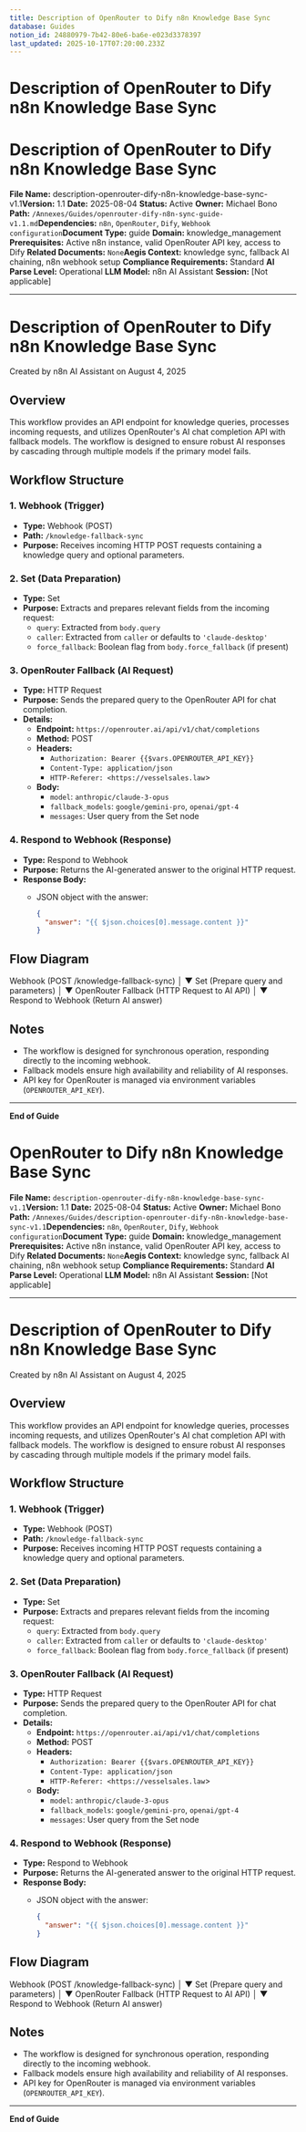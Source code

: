```yaml
---
title: Description of OpenRouter to Dify n8n Knowledge Base Sync
database: Guides
notion_id: 24880979-7b42-80e6-ba6e-e023d3378397
last_updated: 2025-10-17T07:20:00.233Z
---
```


# Description of OpenRouter to Dify n8n Knowledge Base Sync


# Description of OpenRouter to Dify n8n Knowledge Base Sync


**File Name:** description-openrouter-dify-n8n-knowledge-base-sync-v1.1**Version:** 1.1
**Date:** 2025-08-04
**Status:** Active
**Owner:** Michael Bono
**Path:** `/Annexes/Guides/openrouter-dify-n8n-sync-guide-v1.1.md`**Dependencies:** `n8n`, `OpenRouter`, `Dify`, `Webhook configuration`**Document Type:** guide
**Domain:** knowledge\_management
**Prerequisites:** Active n8n instance, valid OpenRouter API key, access to Dify
**Related Documents:** `None`**Aegis Context:** knowledge sync, fallback AI chaining, n8n webhook setup
**Compliance Requirements:** Standard
**AI Parse Level:** Operational
**LLM Model:** n8n AI Assistant
**Session:** \[Not applicable]


---


# Description of OpenRouter to Dify n8n Knowledge Base Sync


Created by n8n AI Assistant on August 4, 2025


## Overview


This workflow provides an API endpoint for knowledge queries, processes incoming requests, and utilizes OpenRouter's AI chat completion API with fallback models. The workflow is designed to ensure robust AI responses by cascading through multiple models if the primary model fails.


## Workflow Structure


### 1. Webhook (Trigger)

- **Type:** Webhook (POST)
- **Path:** `/knowledge-fallback-sync`
- **Purpose:** Receives incoming HTTP POST requests containing a knowledge query and optional parameters.

### 2. Set (Data Preparation)

- **Type:** Set
- **Purpose:** Extracts and prepares relevant fields from the incoming request:
    - `query`: Extracted from `body.query`
    - `caller`: Extracted from `caller` or defaults to `'claude-desktop'`
    - `force_fallback`: Boolean flag from `body.force_fallback` (if present)

### 3. OpenRouter Fallback (AI Request)

- **Type:** HTTP Request
- **Purpose:** Sends the prepared query to the OpenRouter API for chat completion.
- **Details:**
    - **Endpoint:** `https://openrouter.ai/api/v1/chat/completions`
    - **Method:** POST
    - **Headers:**
        - `Authorization: Bearer {{$vars.OPENROUTER_API_KEY}}`
        - `Content-Type: application/json`
        - `HTTP-Referer: <https://vesselsales.law`>
    - **Body:**
        - `model`: `anthropic/claude-3-opus`
        - `fallback_models`: `google/gemini-pro`, `openai/gpt-4`
        - `messages`: User query from the Set node

### 4. Respond to Webhook (Response)

- **Type:** Respond to Webhook
- **Purpose:** Returns the AI-generated answer to the original HTTP request.
- **Response Body:**
    - JSON object with the answer:

        ```json
        {
          "answer": "{{ $json.choices[0].message.content }}"
        }
        ```


## Flow Diagram


Webhook (POST /knowledge-fallback-sync)
│
▼
Set (Prepare query and parameters)
│
▼
OpenRouter Fallback (HTTP Request to AI API)
│
▼
Respond to Webhook (Return AI answer)


## Notes

- The workflow is designed for synchronous operation, responding directly to the incoming webhook.
- Fallback models ensure high availability and reliability of AI responses.
- API key for OpenRouter is managed via environment variables (`OPENROUTER_API_KEY`).

---


**End of Guide**


# OpenRouter to Dify n8n Knowledge Base Sync


**File Name:** `description-openrouter-dify-n8n-knowledge-base-sync-v1.1`**Version:** 1.1
**Date:** 2025-08-04
**Status:** Active
**Owner:** Michael Bono
**Path:** `/Annexes/Guides/description-openrouter-dify-n8n-knowledge-base-sync-v1.1`**Dependencies:** `n8n`, `OpenRouter`, `Dify`, `Webhook configuration`**Document Type:** guide
**Domain:** knowledge\_management
**Prerequisites:** Active n8n instance, valid OpenRouter API key, access to Dify
**Related Documents:** `None`**Aegis Context:** knowledge sync, fallback AI chaining, n8n webhook setup
**Compliance Requirements:** Standard
**AI Parse Level:** Operational
**LLM Model:** n8n AI Assistant
**Session:** \[Not applicable]


---


# Description of OpenRouter to Dify n8n Knowledge Base Sync


Created by n8n AI Assistant on August 4, 2025


## Overview


This workflow provides an API endpoint for knowledge queries, processes incoming requests, and utilizes OpenRouter's AI chat completion API with fallback models. The workflow is designed to ensure robust AI responses by cascading through multiple models if the primary model fails.


## Workflow Structure


### 1. Webhook (Trigger)

- **Type:** Webhook (POST)
- **Path:** `/knowledge-fallback-sync`
- **Purpose:** Receives incoming HTTP POST requests containing a knowledge query and optional parameters.

### 2. Set (Data Preparation)

- **Type:** Set
- **Purpose:** Extracts and prepares relevant fields from the incoming request:
    - `query`: Extracted from `body.query`
    - `caller`: Extracted from `caller` or defaults to `'claude-desktop'`
    - `force_fallback`: Boolean flag from `body.force_fallback` (if present)

### 3. OpenRouter Fallback (AI Request)

- **Type:** HTTP Request
- **Purpose:** Sends the prepared query to the OpenRouter API for chat completion.
- **Details:**
    - **Endpoint:** `https://openrouter.ai/api/v1/chat/completions`
    - **Method:** POST
    - **Headers:**
        - `Authorization: Bearer {{$vars.OPENROUTER_API_KEY}}`
        - `Content-Type: application/json`
        - `HTTP-Referer: <https://vesselsales.law`>
    - **Body:**
        - `model`: `anthropic/claude-3-opus`
        - `fallback_models`: `google/gemini-pro`, `openai/gpt-4`
        - `messages`: User query from the Set node

### 4. Respond to Webhook (Response)

- **Type:** Respond to Webhook
- **Purpose:** Returns the AI-generated answer to the original HTTP request.
- **Response Body:**
    - JSON object with the answer:

        ```json
        {
          "answer": "{{ $json.choices[0].message.content }}"
        }
        ```


## Flow Diagram


Webhook (POST /knowledge-fallback-sync)
│
▼
Set (Prepare query and parameters)
│
▼
OpenRouter Fallback (HTTP Request to AI API)
│
▼
Respond to Webhook (Return AI answer)


## Notes

- The workflow is designed for synchronous operation, responding directly to the incoming webhook.
- Fallback models ensure high availability and reliability of AI responses.
- API key for OpenRouter is managed via environment variables (`OPENROUTER_API_KEY`).

---


**End of Guide**

